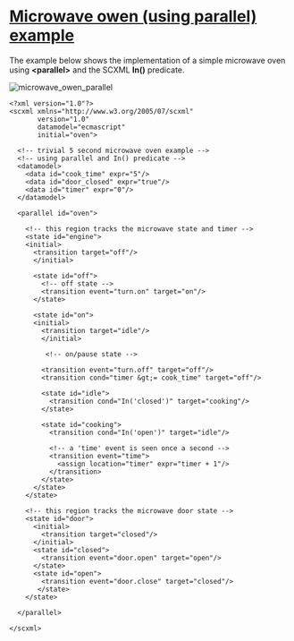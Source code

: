 # [Microwave owen (using parallel) example](https://www.w3.org/TR/scxml/#N11619)
The example below shows the implementation of a simple microwave oven using **\<parallel\>** and the SCXML **In()** predicate.

![microwave_owen_parallel](https://user-images.githubusercontent.com/18611095/46284787-d2a0b280-c581-11e8-8828-914b3cf87d34.png)

```
<?xml version="1.0"?>
<scxml xmlns="http://www.w3.org/2005/07/scxml"
       version="1.0"
       datamodel="ecmascript"
       initial="oven"> 

  <!-- trivial 5 second microwave oven example -->
  <!-- using parallel and In() predicate -->
  <datamodel>
    <data id="cook_time" expr="5"/>
    <data id="door_closed" expr="true"/>
    <data id="timer" expr="0"/>
  </datamodel>

  <parallel id="oven">

    <!-- this region tracks the microwave state and timer -->
    <state id="engine">
    <initial>
      <transition target="off"/>
      </initial>

      <state id="off">
        <!-- off state -->
        <transition event="turn.on" target="on"/>
      </state>
      
      <state id="on">
      <initial>
        <transition target="idle"/>
        </initial>
        
         <!-- on/pause state -->
        
        <transition event="turn.off" target="off"/>
        <transition cond="timer &gt;= cook_time" target="off"/>
        
        <state id="idle">
          <transition cond="In('closed')" target="cooking"/>
        </state>
        
        <state id="cooking">
          <transition cond="In('open')" target="idle"/>

          <!-- a 'time' event is seen once a second -->
          <transition event="time">
            <assign location="timer" expr="timer + 1"/>
          </transition>
        </state>
      </state>
    </state>

    <!-- this region tracks the microwave door state -->
    <state id="door">
      <initial>
        <transition target="closed"/>
      </initial>
      <state id="closed">
        <transition event="door.open" target="open"/>
      </state>
      <state id="open">
        <transition event="door.close" target="closed"/>
       </state>
    </state>

  </parallel>

</scxml>
```
